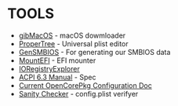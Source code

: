 # TOOLS

- [gibMacOS](https://github.com/corpnewt/gibMacOS) - macOS dowmloader
- [ProperTree](https://github.com/corpnewt/ProperTree) - Universal plist editor
- [GenSMBIOS](https://github.com/corpnewt/GenSMBIOS) - For generating our SMBIOS data
- [MountEFI](https://github.com/corpnewt/MountEFI) - EFI mounter
- [IORegistryExplorer](https://github.com/khronokernel/IORegistryClone/blob/master/ioreg-302.zip)
- [ACPI 6.3 Manual](https://uefi.org/sites/default/files/resources/ACPI_6_3_May16.pdf) - Spec
- [Current OpenCorePkg Configuration Doc](https://github.com/acidanthera/OpenCorePkg/blob/master/Docs/Configuration.pdf)
- [Sanity Checker](https://opencore.slowgeek.com/) - config.plist verifyer
